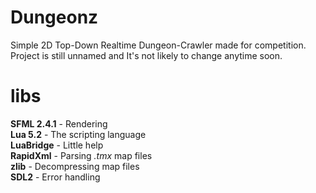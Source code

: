 # Dungeonz
Simple 2D Top-Down Realtime Dungeon-Crawler made for competition.
Project is still unnamed and It's not likely to change anytime soon.

# libs
__SFML 2.4.1__ - Rendering  
__Lua 5.2__ - The scripting language  
__LuaBridge__ - Little help  
__RapidXml__ - Parsing _.tmx_ map files  
__zlib__ - Decompressing map files  
__SDL2__ - Error handling  
